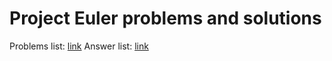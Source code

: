 # Project Euler problems and solutions

Problems list: [link](https://projecteuler.net/archives)
Answer list: [link](https://github.com/nayuki/Project-Euler-solutions/blob/master/Answers.txt)
